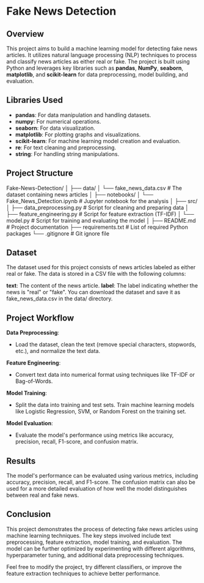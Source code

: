 # Fake News Detection

## Overview

This project aims to build a machine learning model for detecting fake news articles. It utilizes natural language processing (NLP) techniques to process and classify news articles as either real or fake. The project is built using Python and leverages key libraries such as **pandas**, **NumPy**, **seaborn**, **matplotlib**, and **scikit-learn** for data preprocessing, model building, and evaluation.

## Libraries Used

- **pandas**: For data manipulation and handling datasets.
- **numpy**: For numerical operations.
- **seaborn**: For data visualization.
- **matplotlib**: For plotting graphs and visualizations.
- **scikit-learn**: For machine learning model creation and evaluation.
- **re**: For text cleaning and preprocessing.
- **string**: For handling string manipulations.

## Project Structure

Fake-News-Detection/
│
├── data/
│   └── fake_news_data.csv         # The dataset containing news articles
│
├── notebooks/
│   └── Fake_News_Detection.ipynb  # Jupyter notebook for the analysis
│
├── src/
│   ├── data_preprocessing.py      # Script for cleaning and preparing data
│   ├── feature_engineering.py     # Script for feature extraction (TF-IDF)
│   └── model.py                  # Script for training and evaluating the model
│
├── README.md                     # Project documentation
├── requirements.txt              # List of required Python packages
└── .gitignore                    # Git ignore file

## Dataset
The dataset used for this project consists of news articles labeled as either real or fake. The data is stored in a CSV file with the following columns:

**text**: The content of the news article.
**label**: The label indicating whether the news is "real" or "fake".
You can download the dataset and save it as fake_news_data.csv in the data/ directory.

## Project Workflow
**Data Preprocessing**:
- Load the dataset, clean the text (remove special characters, stopwords, etc.), and normalize the text data.
  
**Feature Engineering**:
- Convert text data into numerical format using techniques like TF-IDF or Bag-of-Words.
  
**Model Training**:
- Split the data into training and test sets. Train machine learning models like Logistic Regression, SVM, or Random Forest on the training set.
  
**Model Evaluation**:
- Evaluate the model's performance using metrics like accuracy, precision, recall, F1-score, and confusion matrix.

## Results
The model's performance can be evaluated using various metrics, including accuracy, precision, recall, and F1-score. The confusion matrix can also be used for a more detailed evaluation of how well the model distinguishes between real and fake news.

## Conclusion
This project demonstrates the process of detecting fake news articles using machine learning techniques. The key steps involved include text preprocessing, feature extraction, model training, and evaluation. The model can be further optimized by experimenting with different algorithms, hyperparameter tuning, and additional data preprocessing techniques.

Feel free to modify the project, try different classifiers, or improve the feature extraction techniques to achieve better performance.
